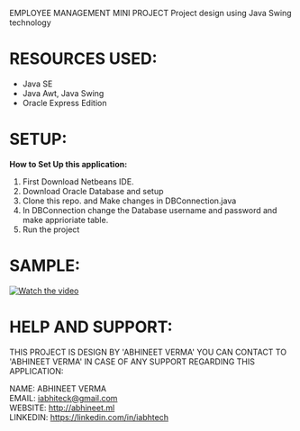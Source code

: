 EMPLOYEE MANAGEMENT MINI PROJECT 
Project design using Java Swing technology

# RESOURCES USED:
* Java SE
* Java Awt, Java Swing
* Oracle Express Edition


# SETUP:
**How to Set Up this application:** 
1. First Download Netbeans IDE.
2. Download Oracle Database and setup
3. Clone this repo. and Make changes in DBConnection.java
4. In DBConnection change the Database username and password and make apprioriate table.
5. Run the project

# SAMPLE:
[![Watch the video](https://img.youtube.com/vi/B-X58EdFd5o/maxresdefault.jpg)](https://youtu.be/B-X58EdFd5o)

# HELP AND SUPPORT:

THIS PROJECT IS DESIGN BY 'ABHINEET VERMA' 
YOU CAN CONTACT TO 'ABHINEET VERMA' IN CASE OF ANY SUPPORT REGARDING THIS APPLICATION:

NAME: ABHINEET VERMA<br>
EMAIL: iabhiteck@gmail.com<br>
WEBSITE: http://abhineet.ml<br>
LINKEDIN: https://linkedin.com/in/iabhtech<br>